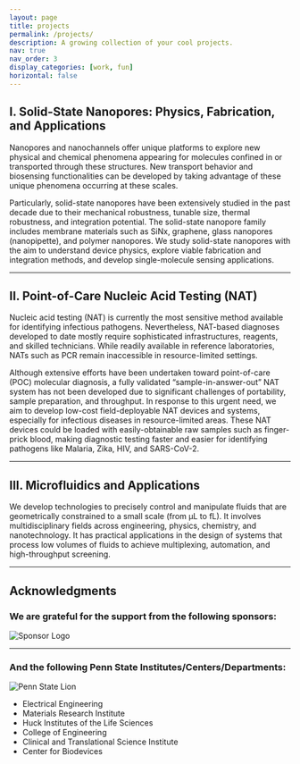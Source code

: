 ```yaml
---
layout: page
title: projects
permalink: /projects/
description: A growing collection of your cool projects.
nav: true
nav_order: 3
display_categories: [work, fun]
horizontal: false
---
```



## I. Solid-State Nanopores: Physics, Fabrication, and Applications

Nanopores and nanochannels offer unique platforms to explore new physical and chemical phenomena appearing for molecules confined in or transported through these structures. New transport behavior and biosensing functionalities can be developed by taking advantage of these unique phenomena occurring at these scales.

Particularly, solid-state nanopores have been extensively studied in the past decade due to their mechanical robustness, tunable size, thermal robustness, and integration potential. The solid-state nanopore family includes membrane materials such as SiNx, graphene, glass nanopores (nanopipette), and polymer nanopores. We study solid-state nanopores with the aim to understand device physics, explore viable fabrication and integration methods, and develop single-molecule sensing applications.

---

## II. Point-of-Care Nucleic Acid Testing (NAT)

Nucleic acid testing (NAT) is currently the most sensitive method available for identifying infectious pathogens. Nevertheless, NAT-based diagnoses developed to date mostly require sophisticated infrastructures, reagents, and skilled technicians. While readily available in reference laboratories, NATs such as PCR remain inaccessible in resource-limited settings. 

Although extensive efforts have been undertaken toward point-of-care (POC) molecular diagnosis, a fully validated “sample-in-answer-out” NAT system has not been developed due to significant challenges of portability, sample preparation, and throughput. In response to this urgent need, we aim to develop low-cost field-deployable NAT devices and systems, especially for infectious diseases in resource-limited areas. These NAT devices could be loaded with easily-obtainable raw samples such as finger-prick blood, making diagnostic testing faster and easier for identifying pathogens like Malaria, Zika, HIV, and SARS-CoV-2.

---

## III. Microfluidics and Applications

We develop technologies to precisely control and manipulate fluids that are geometrically constrained to a small scale (from μL to fL). It involves multidisciplinary fields across engineering, physics, chemistry, and nanotechnology. It has practical applications in the design of systems that process low volumes of fluids to achieve multiplexing, automation, and high-throughput screening.

---

## Acknowledgments

### We are grateful for the support from the following sponsors:

![Sponsor Logo](#)

---

### And the following Penn State Institutes/Centers/Departments:

![Penn State Lion](https://sites.psu.edu/guanlab/files/2020/09/cropped-pennStateLion-300x300.jpg)

- Electrical Engineering
- Materials Research Institute
- Huck Institutes of the Life Sciences
- College of Engineering
- Clinical and Translational Science Institute
- Center for Biodevices

